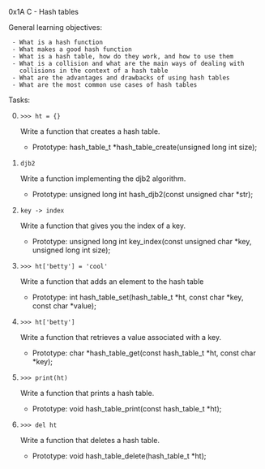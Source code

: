 0x1A C - Hash tables

General learning objectives:

	 - What is a hash function
	 - What makes a good hash function
	 - What is a hash table, how do they work, and how to use them
	 - What is a collision and what are the main ways of dealing with 
	   collisions in the context of a hash table
	 - What are the advantages and drawbacks of using hash tables
	 - What are the most common use cases of hash tables


Tasks:

0. `>>> ht = {}`

	Write a function that creates a hash table.

	 - Prototype: hash_table_t *hash_table_create(unsigned long int size);


1. `djb2`

	Write a function implementing the djb2 algorithm.

	 - Prototype: unsigned long int hash_djb2(const unsigned char *str);


2. `key -> index`

	Write a function that gives you the index of a key.

	 - Prototype: unsigned long int key_index(const unsigned char *key, unsigned long int size);


3. `>>> ht['betty'] = 'cool'`

	Write a function that adds an element to the hash table

	 - Prototype: int hash_table_set(hash_table_t *ht, const char *key, const char *value);


4. `>>> ht['betty']`

	Write a function that retrieves a value associated with a key.

	 - Prototype: char *hash_table_get(const hash_table_t *ht, const char *key);


5. `>>> print(ht)`

	Write a function that prints a hash table.

	 - Prototype: void hash_table_print(const hash_table_t *ht);


6. `>>> del ht`

	Write a function that deletes a hash table.

	 - Prototype: void hash_table_delete(hash_table_t *ht);
